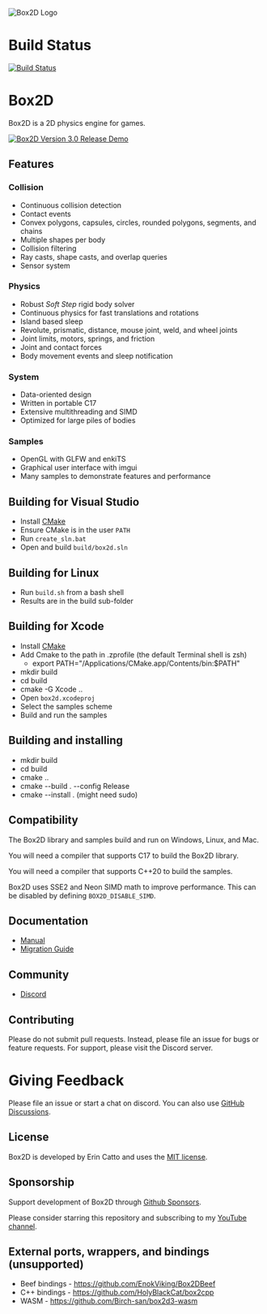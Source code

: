 ![Box2D Logo](https://box2d.org/images/logo.svg)

# Build Status
[![Build Status](https://github.com/erincatto/box2d/actions/workflows/build.yml/badge.svg)](https://github.com/erincatto/box2d/actions)

# Box2D 
Box2D is a 2D physics engine for games.

[![Box2D Version 3.0 Release Demo](https://img.youtube.com/vi/dAoM-xjOWtA/0.jpg)](https://www.youtube.com/watch?v=dAoM-xjOWtA)

## Features

### Collision
- Continuous collision detection
- Contact events
- Convex polygons, capsules, circles, rounded polygons, segments, and chains
- Multiple shapes per body
- Collision filtering
- Ray casts, shape casts, and overlap queries
- Sensor system

### Physics
- Robust _Soft Step_ rigid body solver
- Continuous physics for fast translations and rotations
- Island based sleep
- Revolute, prismatic, distance, mouse joint, weld, and wheel joints
- Joint limits, motors, springs, and friction
- Joint and contact forces
- Body movement events and sleep notification

### System
- Data-oriented design
- Written in portable C17
- Extensive multithreading and SIMD
- Optimized for large piles of bodies

### Samples
- OpenGL with GLFW and enkiTS
- Graphical user interface with imgui
- Many samples to demonstrate features and performance

## Building for Visual Studio
- Install [CMake](https://cmake.org/)
- Ensure CMake is in the user `PATH`
- Run `create_sln.bat`
- Open and build `build/box2d.sln`

## Building for Linux
- Run `build.sh` from a bash shell
- Results are in the build sub-folder

## Building for Xcode
- Install [CMake](https://cmake.org)
- Add Cmake to the path in .zprofile (the default Terminal shell is zsh)
    - export PATH="/Applications/CMake.app/Contents/bin:$PATH"
- mkdir build
- cd build
- cmake -G Xcode ..
- Open `box2d.xcodeproj`
- Select the samples scheme
- Build and run the samples

## Building and installing
- mkdir build
- cd build
- cmake ..
- cmake --build . --config Release
- cmake --install . (might need sudo)

## Compatibility
The Box2D library and samples build and run on Windows, Linux, and Mac.

You will need a compiler that supports C17 to build the Box2D library.

You will need a compiler that supports C++20 to build the samples.

Box2D uses SSE2 and Neon SIMD math to improve performance. This can be disabled by defining `BOX2D_DISABLE_SIMD`.

## Documentation
- [Manual](https://box2d.org/documentation/)
- [Migration Guide](https://github.com/erincatto/box2d/blob/main/docs/migration.md)

## Community
- [Discord](https://discord.gg/NKYgCBP)

## Contributing
Please do not submit pull requests. Instead, please file an issue for bugs or feature requests. For support, please visit the Discord server.

# Giving Feedback
Please file an issue or start a chat on discord. You can also use [GitHub Discussions](https://github.com/erincatto/box2d/discussions).

## License
Box2D is developed by Erin Catto and uses the [MIT license](https://en.wikipedia.org/wiki/MIT_License).

## Sponsorship
Support development of Box2D through [Github Sponsors](https://github.com/sponsors/erincatto).

Please consider starring this repository and subscribing to my [YouTube channel](https://www.youtube.com/@erin_catto).

## External ports, wrappers, and bindings (unsupported)
- Beef bindings - https://github.com/EnokViking/Box2DBeef
- C++ bindings - https://github.com/HolyBlackCat/box2cpp
- WASM - https://github.com/Birch-san/box2d3-wasm
